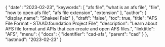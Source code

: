 {
  "date": "2023-02-23",
  "keywords": [
    "afs file",
    "what is an afs file",
    "file",
    "how to open afs file",
    "afs file extension",
    "extension"
  ],
  "author": {
    "display_name": "Shakeel Faiz"
  },
  "draft": "false",
  "toc": true,
  "title": "AFS File Format - STAAD.foundation Project File",
  "description": "Learn about AFS file format and APIs that can create and open AFS files.",
  "linktitle": "AFS",
  "menu": {
    "docs": {
      "identifier": "cad-afs",
      "parent": "cad"
    }
  },
  "lastmod": "2023-02-23"
}
